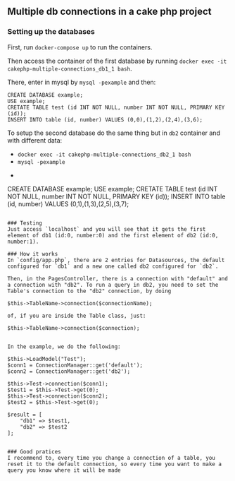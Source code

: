 ## Multiple db connections in a cake php project

### Setting up the databases
First, run `docker-compose up` to run the containers.

Then access the container of the first database by running `docker exec -it cakephp-multiple-connections_db1_1 bash`.

There, enter in mysql by `mysql -pexample` and then:

```
CREATE DATABASE example;
USE example;
CRETATE TABLE test (id INT NOT NULL, number INT NOT NULL, PRIMARY KEY (id));
INSERT INTO table (id, number) VALUES (0,0),(1,2),(2,4),(3,6);
```

To setup the second database do the same thing but in `db2` container and with different data:
- `docker exec -it cakephp-multiple-connections_db2_1 bash`
- `mysql -pexample`
- ```
CREATE DATABASE example;
USE example;
CRETATE TABLE test (id INT NOT NULL, number INT NOT NULL, PRIMARY KEY (id));
INSERT INTO table (id, number) VALUES (0,1),(1,3),(2,5),(3,7);
```

### Testing
Just access `localhost` and you will see that it gets the first element of db1 (id:0, number:0) and the first element of db2 (id:0, number:1).

### How it works
In `config/app.php`, there are 2 entries for Datasources, the default configured for `db1` and a new one called db2 configured for `db2`.

Then, in the PagesController, there is a connection with "default" and a connection with "db2". To run a query in db2, you need to set the Table's connection to the "db2" connection, by doing
```
    $this->TableName->connection($connectionName);
```
of, if you are inside the Table class, just:
```
    $this->TableName->connection($connection);
```

In the example, we do the following:
```
    $this->LoadModel("Test");
    $conn1 = ConnectionManager::get('default');
    $conn2 = ConnectionManager::get('db2');

    $this->Test->connection($conn1);
    $test1 = $this->Test->get(0);
    $this->Test->connection($conn2);
    $test2 = $this->Test->get(0);

    $result = [
        "db1" => $test1,
        "db2" => $test2
    ];
```

### Good pratices
I recommend to, every time you change a connection of a table, you reset it to the default connection, so every time you want to make a query you know where it will be made
